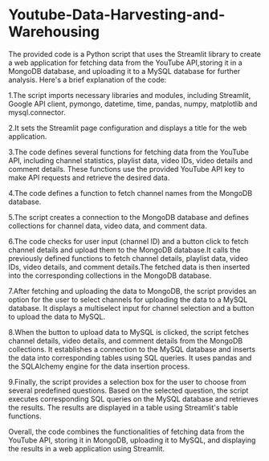 # Youtube-Data-Harvesting-and-Warehousing
The provided code is a Python script that uses the Streamlit library to create a web application for fetching data from the YouTube API,storing it in a MongoDB database, and uploading it to a MySQL database for further analysis.
Here's a brief explanation of the code:

1.The script imports necessary libraries and modules, including Streamlit, Google API client, pymongo, datetime, time, pandas, numpy, 
  matplotlib and mysql.connector.

2.It sets the Streamlit page configuration and displays a title for the web application.

3.The code defines several functions for fetching data from the YouTube API, including channel statistics, playlist data, video IDs, 
  video details and comment details. These functions use the provided YouTube API key to make API requests and retrieve the desired data.

4.The code defines a function to fetch channel names from the MongoDB database.

5.The script creates a connection to the MongoDB database and defines collections for channel data, video data, and comment data.

6.The code checks for user input (channel ID) and a button click to fetch channel details and upload them to the MongoDB database.It 
  calls the previously defined functions to fetch channel details, playlist data, video IDs, video details, and comment details.The 
  fetched data is then inserted into the corresponding collections in the MongoDB database.

7.After fetching and uploading the data to MongoDB, the script provides an option for the user to select channels for uploading the data 
  to a MySQL database. It displays a multiselect input for channel selection and a button to upload the data to MySQL.

8.When the button to upload data to MySQL is clicked, the script fetches channel details, video details, and comment details from the 
  MongoDB collections. It establishes a connection to the MySQL database and inserts the data into corresponding tables using SQL 
  queries. It uses pandas and the SQLAlchemy engine for the data insertion process.

9.Finally, the script provides a selection box for the user to choose from several predefined questions. Based on the selected question, 
  the script executes corresponding SQL queries on the MySQL database and retrieves the results. The results are displayed in a table 
  using Streamlit's table functions.

Overall, the code combines the functionalities of fetching data from the YouTube API, storing it in MongoDB, uploading it to MySQL, and displaying the results in a web application using Streamlit.

